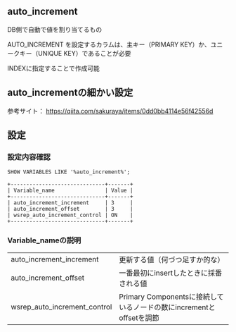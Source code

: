 ## auto_increment

DB側で自動で値を割り当てるもの

AUTO_INCREMENT を設定するカラムは、主キー（PRIMARY KEY）か、ユニークキー（UNIQUE KEY）であることが必要

INDEXに指定することで作成可能

## auto_incrementの細かい設定

参考サイト：
https://qiita.com/sakuraya/items/0dd0bb4114e56f42556d


## 設定

### 設定内容確認
```
SHOW VARIABLES LIKE '%auto_increment%';

+------------------------------+-------+
| Variable_name                | Value |
+------------------------------+-------+
| auto_increment_increment     | 3     |
| auto_increment_offset        | 3     |
| wsrep_auto_increment_control | ON    |
+------------------------------+-------+
```

### Variable_nameの説明
|||
|:-|:-|
|auto_increment_increment|更新する値（何づつ足すか的な）|
|auto_increment_offset|一番最初にinsertしたときに採番される値|
|wsrep_auto_increment_control|Primary Componentsに接続しているノードの数にincrementとoffsetを調節|
